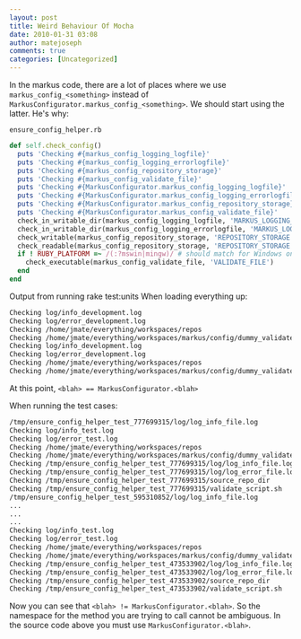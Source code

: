 ```yaml
---
layout: post
title: Weird Behaviour Of Mocha
date: 2010-01-31 03:08
author: matejoseph
comments: true
categories: [Uncategorized]
---
```

In the markus code, there are a lot of places where we use `markus_config_<something>` instead of `MarkusConfigurator.markus_config_<something>`. We should start using the latter. He's why:

`ensure_config_helper.rb`

```ruby
def self.check_config()
  puts 'Checking #{markus_config_logging_logfile}'
  puts 'Checking #{markus_config_logging_errorlogfile}'
  puts 'Checking #{markus_config_repository_storage}'
  puts 'Checking #{markus_config_validate_file}'
  puts 'Checking #{MarkusConfigurator.markus_config_logging_logfile}'
  puts 'Checking #{MarkusConfigurator.markus_config_logging_errorlogfile}'
  puts 'Checking #{MarkusConfigurator.markus_config_repository_storage}'
  puts 'Checking #{MarkusConfigurator.markus_config_validate_file}'
  check_in_writable_dir(markus_config_logging_logfile, 'MARKUS_LOGGING_LOGFILE')
  check_in_writable_dir(markus_config_logging_errorlogfile, 'MARKUS_LOGGING_ERRORLOGFILE')
  check_writable(markus_config_repository_storage, 'REPOSITORY_STORAGE')
  check_readable(markus_config_repository_storage, 'REPOSITORY_STORAGE')
  if ! RUBY_PLATFORM =~ /(:?mswin|mingw)/ # should match for Windows only
    check_executable(markus_config_validate_file, 'VALIDATE_FILE')
  end
end
```

Output from running rake test:units When loading everything up:

```bash
Checking log/info_development.log
Checking log/error_development.log
Checking /home/jmate/everything/workspaces/repos
Checking /home/jmate/everything/workspaces/markus/config/dummy_validate.sh
Checking log/info_development.log
Checking log/error_development.log
Checking /home/jmate/everything/workspaces/repos
Checking /home/jmate/everything/workspaces/markus/config/dummy_validate.sh
```

At this point, `<blah> == MarkusConfigurator.<blah>`

When running the test cases:

```bash
/tmp/ensure_config_helper_test_777699315/log/log_info_file.log
Checking log/info_test.log
Checking log/error_test.log
Checking /home/jmate/everything/workspaces/repos
Checking /home/jmate/everything/workspaces/markus/config/dummy_validate.sh
Checking /tmp/ensure_config_helper_test_777699315/log/log_info_file.log
Checking /tmp/ensure_config_helper_test_777699315/log/log_error_file.log
Checking /tmp/ensure_config_helper_test_777699315/source_repo_dir
Checking /tmp/ensure_config_helper_test_777699315/validate_script.sh
/tmp/ensure_config_helper_test_595310852/log/log_info_file.log
...
...
...
Checking log/info_test.log
Checking log/error_test.log
Checking /home/jmate/everything/workspaces/repos
Checking /home/jmate/everything/workspaces/markus/config/dummy_validate.sh
Checking /tmp/ensure_config_helper_test_473533902/log/log_info_file.log
Checking /tmp/ensure_config_helper_test_473533902/log/log_error_file.log
Checking /tmp/ensure_config_helper_test_473533902/source_repo_dir
Checking /tmp/ensure_config_helper_test_473533902/validate_script.sh
```

Now you can see that `<blah> != MarkusConfigurator.<blah>`. So the namespace for the method you are trying to call cannot be ambiguous. In the source code above you must use `MarkusConfigurator.<blah>`.

<script src="https://utteranc.es/client.js"
        repo="josephmate/josephmate.github.io"
        issue-number="33"
        theme="github-light"
        crossorigin="anonymous"
        async>
</script>